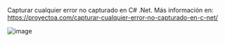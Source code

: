 Capturar cualquier error no capturado en C# .Net. Más información en: https://proyectoa.com/capturar-cualquier-error-no-capturado-en-c-net/


![image](https://github.com/user-attachments/assets/bbe7dedb-b423-4633-b341-34c4aa0df9f2)
